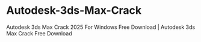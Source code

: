 # Autodesk-3ds-Max-Crack
Autodesk 3ds Max Crack 2025 For Windows Free Download | Autodesk 3ds Max Crack Free Download
